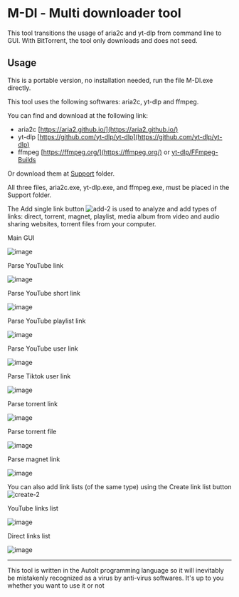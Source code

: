 # M-Dl - Multi downloader tool

This tool transitions the usage of aria2c and yt-dlp from command line to GUI.
With BitTorrent, the tool only downloads and does not seed.

## Usage
This is a portable version, no installation needed, run the file M-Dl.exe directly.

This tool uses the following softwares: aria2c, yt-dlp and ffmpeg.

You can find and download at the following link:

* aria2c [https://aria2.github.io/](https://aria2.github.io/)
* yt-dlp [https://github.com/yt-dlp/yt-dlp](https://github.com/yt-dlp/yt-dlp)
* ffmpeg [https://ffmpeg.org/](https://ffmpeg.org/) or [yt-dlp/FFmpeg-Builds](https://github.com/yt-dlp/FFmpeg-Builds)


Or download them at [Support](https://github.com/yutijang/M-Dl/tree/main/Support) folder.

All three files, aria2c.exe, yt-dlp.exe, and ffmpeg.exe, must be placed in the Support folder.


The Add single link button ![add-2](https://github.com/yutijang/M-Dl/assets/5685320/419abd74-e788-4ca9-9b3a-453f9464843c) is used to analyze and add types of links: direct, torrent, magnet, playlist, media album from video and audio sharing websites, torrent files from your computer.

Main GUI

![image](https://github.com/yutijang/M-Dl/assets/5685320/eb76a5f1-581f-485f-8994-95be6e285b39)




Parse YouTube link

![image](https://github.com/yutijang/M-Dl/assets/5685320/cc203982-a4f7-47f5-a6ef-b9a5adb5d417)

Parse YouTube short link

![image](https://github.com/yutijang/M-Dl/assets/5685320/747475b9-97bc-4a3c-a72f-43b5cc00ad90)

Parse YouTube playlist link

![image](https://github.com/yutijang/M-Dl/assets/5685320/02d24dfb-f1eb-4404-8c5f-28d76c4c46c4)

Parse YouTube user link

![image](https://github.com/yutijang/M-Dl/assets/5685320/6da4c7e1-ee10-4b15-a6a8-f0132fb81f71)

Parse Tiktok user link

![image](https://github.com/yutijang/M-Dl/assets/5685320/f89f144f-07d7-4203-949b-acd936fcceb0)

Parse torrent link

![image](https://github.com/yutijang/M-Dl/assets/5685320/5459c84e-272c-4813-9164-377c1b2cd09e)

Parse torrent file

![image](https://github.com/yutijang/M-Dl/assets/5685320/db8ed6fc-7473-44da-9f2c-28dd44263f96)

Parse magnet link

![image](https://github.com/yutijang/M-Dl/assets/5685320/94ee0f5c-cb75-4e57-9df4-facdc14c1b7a)


You can also add link lists (of the same type) using the Create link list button ![create-2](https://github.com/yutijang/M-Dl/assets/5685320/6bd7719d-271d-44d5-be56-df746fd1ae28)

YouTube links list

![image](https://github.com/yutijang/M-Dl/assets/5685320/4b6e1735-bdd1-4202-a150-1a0437b4a90b)

Direct links list

![image](https://github.com/yutijang/M-Dl/assets/5685320/b7fb562f-4fa6-4c9d-a7a4-458ef99488ac)


---
This tool is written in the AutoIt programming language so it will inevitably be mistakenly recognized as a virus by anti-virus softwares. It's up to you whether you want to use it or not
